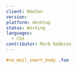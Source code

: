 ```yaml
---
client: Newton
version:
platform: desktop
status: Working
languages:
  - CSS
contributor: Mark Robbins
---
```


```css
#cm_mail_smart_body .foo
```
